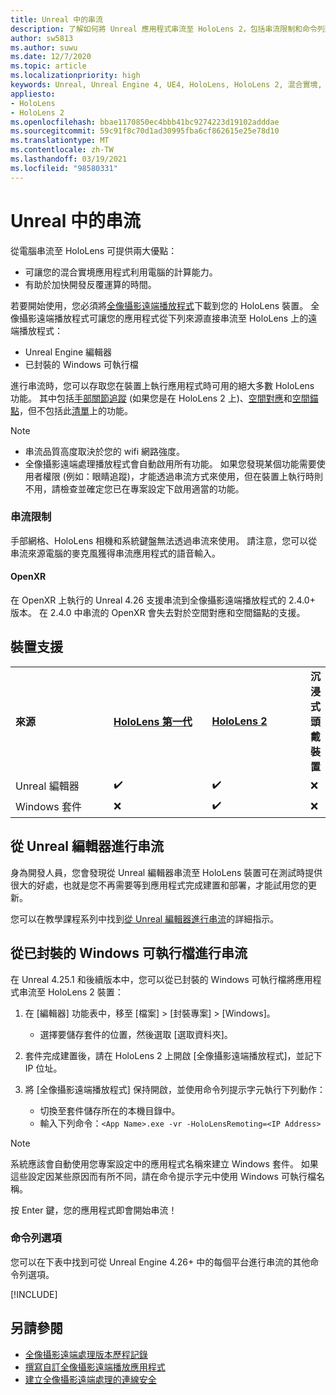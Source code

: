 ```yaml
---
title: Unreal 中的串流
description: 了解如何將 Unreal 應用程式串流至 HoloLens 2，包括串流限制和命令列選項。
author: sw5813
ms.author: suwu
ms.date: 12/7/2020
ms.topic: article
ms.localizationpriority: high
keywords: Unreal, Unreal Engine 4, UE4, HoloLens, HoloLens 2, 混合實境, 串流, 電腦, 全像攝影應用程式遠端處理, 全像攝影遠端播放程式, 文件, 混合實境頭戴式裝置, windows 混合實境頭戴式裝置, 虛擬實境頭戴式裝置
appliesto:
- HoloLens
- HoloLens 2
ms.openlocfilehash: bbae1170850ec4bbb41bc9274223d19102adddae
ms.sourcegitcommit: 59c91f8c70d1ad30995fba6cf862615e25e78d10
ms.translationtype: MT
ms.contentlocale: zh-TW
ms.lasthandoff: 03/19/2021
ms.locfileid: "98580331"
---
```

# <a name="streaming-in-unreal"></a>Unreal 中的串流

從電腦串流至 HoloLens 可提供兩大優點： 
* 可讓您的混合實境應用程式利用電腦的計算能力。 
* 有助於加快開發反覆運算的時間。 

若要開始使用，您必須將[全像攝影遠端播放程式](../platform-capabilities-and-apis/holographic-remoting-player.md)下載到您的 HoloLens 裝置。 全像攝影遠端播放程式可讓您的應用程式從下列來源直接串流至 HoloLens 上的遠端播放程式：

* Unreal Engine 編輯器
* 已封裝的 Windows 可執行檔 

進行串流時，您可以存取您在裝置上執行應用程式時可用的絕大多數 HoloLens 功能。 其中包括[手部關節追蹤](unreal-hand-tracking.md) (如果您是在 HoloLens 2 上)、[空間對應](unreal-spatial-mapping.md)和[空間錨點](unreal-spatial-anchors.md)，但不包括此[清單](../platform-capabilities-and-apis/holographic-remoting-troubleshooting.md)上的功能。 

> [!NOTE]
> * 串流品質高度取決於您的 wifi 網路強度。
> * 全像攝影遠端處理播放程式會自動啟用所有功能。 如果您發現某個功能需要使用者權限 (例如：眼睛追蹤)，才能透過串流方式來使用，但在裝置上執行時則不用，請檢查並確定您已在專案設定下啟用適當的功能。

### <a name="streaming-limitations"></a>串流限制

手部網格、HoloLens 相機和系統鍵盤無法透過串流來使用。 請注意，您可以從串流來源電腦的麥克風獲得串流應用程式的語音輸入。

#### <a name="openxr"></a>OpenXR

在 OpenXR 上執行的 Unreal 4.26 支援串流到全像攝影遠端播放程式的 2.4.0+ 版本。 在 2.4.0 中串流的 OpenXR 會失去對於空間對應和空間錨點的支援。 

## <a name="device-support"></a>裝置支援

<table>
    <colgroup>
    <col width="33%" />
    <col width="33%" />
    <col width="33%" />
    </colgroup>
    <tr>
        <td><strong>來源</strong></td>
        <td><a href="/hololens/hololens1-hardware"><strong>HoloLens 第一代</strong></a></td>
        <td><a href="https://www.microsoft.com/hololens/hardware"><strong>HoloLens 2</strong></a></td>
        <td><strong>沉浸式頭戴裝置</strong></td>
    </tr>
     <tr>
        <td>Unreal 編輯器</td>
        <td>✔️</td>
        <td>✔️</td>
        <td>❌</td>
    </tr>
    <tr>
        <td>Windows 套件</td>
        <td>❌</td>
        <td>✔️</td>
        <td>❌</td>
    </tr>

</table>

## <a name="streaming-from-the-unreal-editor"></a>從 Unreal 編輯器進行串流

身為開發人員，您會發現從 Unreal 編輯器串流至 HoloLens 裝置可在測試時提供很大的好處，也就是您不再需要等到應用程式完成建置和部署，才能試用您的更新。

您可以在教學課程系列中找到[從 Unreal 編輯器進行串流](tutorials/unreal-uxt-ch6.md#device-only-streaming)的詳細指示。

## <a name="streaming-from-a-packaged-windows-executable"></a>從已封裝的 Windows 可執行檔進行串流

在 Unreal 4.25.1 和後續版本中，您可以從已封裝的 Windows 可執行檔將應用程式串流至 HoloLens 2 裝置： 

1. 在 [編輯器] 功能表中，移至 [檔案] > [封裝專案] > [Windows]。 
    * 選擇要儲存套件的位置，然後選取 [選取資料夾]。

2. 套件完成建置後，請在 HoloLens 2 上開啟 [全像攝影遠端播放程式]，並記下 IP 位址。 
3. 將 [全像攝影遠端播放程式] 保持開啟，並使用命令列提示字元執行下列動作： 
    * 切換至套件儲存所在的本機目錄中。
    * 輸入下列命令：`<App Name>.exe -vr -HoloLensRemoting=<IP Address>`

> [!NOTE]
> 系統應該會自動使用您專案設定中的應用程式名稱來建立 Windows 套件。 如果這些設定因某些原因而有所不同，請在命令提示字元中使用 Windows 可執行檔名稱。

按 Enter 鍵，您的應用程式即會開始串流！

### <a name="command-line-options"></a>命令列選項

您可以在下表中找到可從 Unreal Engine 4.26+ 中的每個平台進行串流的其他命令列選項。 

[!INCLUDE[](includes/tabs-streaming-args.md)]

## <a name="see-also"></a>另請參閱

* [全像攝影遠端處理版本歷程記錄](../platform-capabilities-and-apis/holographic-remoting-version-history.md)
* [撰寫自訂全像攝影遠端播放應用程式](../platform-capabilities-and-apis/holographic-remoting-create-player.md)
* [建立全像攝影遠端處理的連線安全](../platform-capabilities-and-apis/holographic-remoting-secure-connection.md)